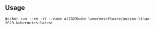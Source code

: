 ## Usage

```shell
docker run --rm -it --name al2023kube lamoreesoftware/amazon-linux-2023-kubernetes:latest
```

